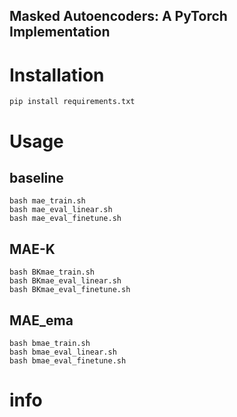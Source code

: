 ## Masked Autoencoders: A PyTorch Implementation

# Installation
```
pip install requirements.txt
```

# Usage

## baseline
```
bash mae_train.sh
bash mae_eval_linear.sh
bash mae_eval_finetune.sh
```
## MAE-K
```
bash BKmae_train.sh
bash BKmae_eval_linear.sh
bash BKmae_eval_finetune.sh
```
## MAE_ema
```
bash bmae_train.sh
bash bmae_eval_linear.sh
bash bmae_eval_finetune.sh
```

# info


